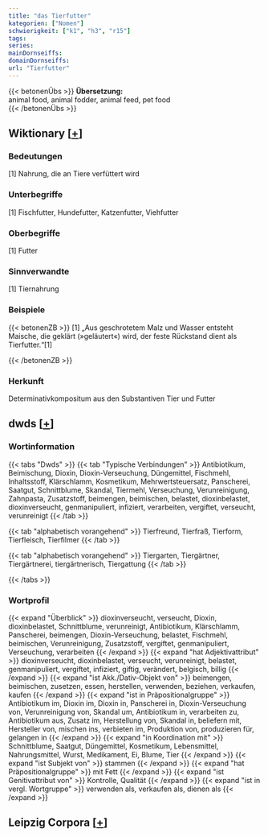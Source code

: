 ```yaml
---
title: "das Tierfutter"
kategorien: ["Nomen"]
schwierigkeit: ["k1", "h3", "r15"]
tags:
series:
mainDornseiffs:
domainDornseiffs:
url: "Tierfutter"
---
```


{{< betonenÜbs >}}
**Übersetzung:**  
animal food, animal fodder, animal feed, pet food  
{{< /betonenÜbs >}}

## Wiktionary [[+](https://de.wiktionary.org/wiki/Tierfutter)]

### Bedeutungen
[1] Nahrung, die an Tiere verfüttert wird  

### Unterbegriffe
[1] Fischfutter, Hundefutter, Katzenfutter, Viehfutter  

### Oberbegriffe
[1] Futter  

### Sinnverwandte
[1] Tiernahrung  

### Beispiele
{{< betonenZB >}}
[1] „Aus geschrotetem Malz und Wasser entsteht Maische, die geklärt (»geläutert«) wird, der feste Rückstand dient als Tierfutter.“[1]  

{{< /betonenZB >}}
### Herkunft
Determinativkompositum aus den Substantiven Tier und Futter  



## dwds [[+](https://www.dwds.de/wb/Tierfutter)]

### Wortinformation
{{< tabs "Dwds" >}}
{{< tab "Typische Verbindungen" >}}
Antibiotikum, Beimischung, Dioxin, Dioxin-Verseuchung, Düngemittel, Fischmehl, Inhaltsstoff, Klärschlamm, Kosmetikum, Mehrwertsteuersatz, Panscherei, Saatgut, Schnittblume, Skandal, Tiermehl, Verseuchung, Verunreinigung, Zahnpasta, Zusatzstoff, beimengen, beimischen, belastet, dioxinbelastet, dioxinverseucht, genmanipuliert, infiziert, verarbeiten, vergiftet, verseucht, verunreinigt
{{< /tab >}}

{{< tab "alphabetisch vorangehend" >}}
Tierfreund, Tierfraß, Tierform, Tierfleisch, Tierfilmer
{{< /tab >}}

{{< tab "alphabetisch vorangehend" >}}
Tiergarten, Tiergärtner, Tiergärtnerei, tiergärtnerisch, Tiergattung
{{< /tab >}}

{{< /tabs >}}

### Wortprofil
{{< expand "Überblick" >}} dioxinverseucht, verseucht, Dioxin, dioxinbelastet, Schnittblume, verunreinigt, Antibiotikum, Klärschlamm, Panscherei, beimengen, Dioxin-Verseuchung, belastet, Fischmehl, beimischen, Verunreinigung, Zusatzstoff, vergiftet, genmanipuliert, Verseuchung, verarbeiten {{< /expand >}}
{{< expand "hat Adjektivattribut" >}} dioxinverseucht, dioxinbelastet, verseucht, verunreinigt, belastet, genmanipuliert, vergiftet, infiziert, giftig, verändert, belgisch, billig {{< /expand >}}
{{< expand "ist Akk./Dativ-Objekt von" >}} beimengen, beimischen, zusetzen, essen, herstellen, verwenden, beziehen, verkaufen, kaufen {{< /expand >}}
{{< expand "ist in Präpositionalgruppe" >}} Antibiotikum im, Dioxin im, Dioxin in, Panscherei in, Dioxin-Verseuchung von, Verunreinigung von, Skandal um, Antibiotikum in, verarbeiten zu, Antibiotikum aus, Zusatz im, Herstellung von, Skandal in, beliefern mit, Hersteller von, mischen ins, verbieten im, Produktion von, produzieren für, gelangen in {{< /expand >}}
{{< expand "in Koordination mit" >}} Schnittblume, Saatgut, Düngemittel, Kosmetikum, Lebensmittel, Nahrungsmittel, Wurst, Medikament, Ei, Blume, Tier {{< /expand >}}
{{< expand "ist Subjekt von" >}} stammen {{< /expand >}}
{{< expand "hat Präpositionalgruppe" >}} mit Fett {{< /expand >}}
{{< expand "ist Genitivattribut von" >}} Kontrolle, Qualität {{< /expand >}}
{{< expand "ist in vergl. Wortgruppe" >}} verwenden als, verkaufen als, dienen als {{< /expand >}}

## Leipzig Corpora [[+](https://corpora.uni-leipzig.de/en/res?word=Tierfutter&corpusId=deu_newscrawl-public_2018)]

